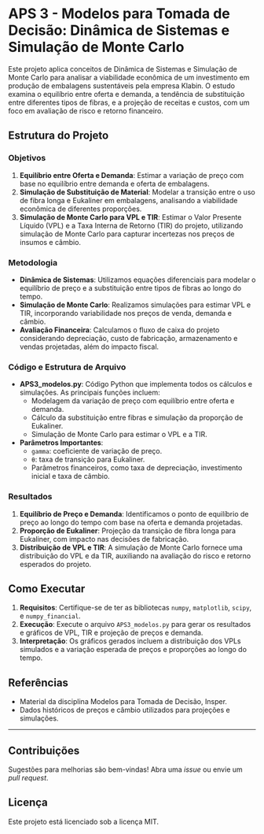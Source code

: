 # APS 3 - Modelos para Tomada de Decisão: Dinâmica de Sistemas e Simulação de Monte Carlo

Este projeto aplica conceitos de Dinâmica de Sistemas e Simulação de Monte Carlo para analisar a viabilidade econômica de um investimento em produção de embalagens sustentáveis pela empresa Klabin. O estudo examina o equilíbrio entre oferta e demanda, a tendência de substituição entre diferentes tipos de fibras, e a projeção de receitas e custos, com um foco em avaliação de risco e retorno financeiro.

## Estrutura do Projeto

### Objetivos

1. **Equilíbrio entre Oferta e Demanda**: Estimar a variação de preço com base no equilíbrio entre demanda e oferta de embalagens.
2. **Simulação de Substituição de Material**: Modelar a transição entre o uso de fibra longa e Eukaliner em embalagens, analisando a viabilidade econômica de diferentes proporções.
3. **Simulação de Monte Carlo para VPL e TIR**: Estimar o Valor Presente Líquido (VPL) e a Taxa Interna de Retorno (TIR) do projeto, utilizando simulação de Monte Carlo para capturar incertezas nos preços de insumos e câmbio.

### Metodologia

- **Dinâmica de Sistemas**: Utilizamos equações diferenciais para modelar o equilíbrio de preço e a substituição entre tipos de fibras ao longo do tempo.
- **Simulação de Monte Carlo**: Realizamos simulações para estimar VPL e TIR, incorporando variabilidade nos preços de venda, demanda e câmbio.
- **Avaliação Financeira**: Calculamos o fluxo de caixa do projeto considerando depreciação, custo de fabricação, armazenamento e vendas projetadas, além do impacto fiscal.

### Código e Estrutura de Arquivo

- **APS3_modelos.py**: Código Python que implementa todos os cálculos e simulações. As principais funções incluem:
  - Modelagem da variação de preço com equilíbrio entre oferta e demanda.
  - Cálculo da substituição entre fibras e simulação da proporção de Eukaliner.
  - Simulação de Monte Carlo para estimar o VPL e a TIR.
- **Parâmetros Importantes**:
  - `gamma`: coeficiente de variação de preço.
  - `θ`: taxa de transição para Eukaliner.
  - Parâmetros financeiros, como taxa de depreciação, investimento inicial e taxa de câmbio.

### Resultados

1. **Equilíbrio de Preço e Demanda**: Identificamos o ponto de equilíbrio de preço ao longo do tempo com base na oferta e demanda projetadas.
2. **Proporção de Eukaliner**: Projeção da transição de fibra longa para Eukaliner, com impacto nas decisões de fabricação.
3. **Distribuição de VPL e TIR**: A simulação de Monte Carlo fornece uma distribuição do VPL e da TIR, auxiliando na avaliação do risco e retorno esperados do projeto.

## Como Executar

1. **Requisitos**: Certifique-se de ter as bibliotecas `numpy`, `matplotlib`, `scipy`, e `numpy_financial`.
2. **Execução**: Execute o arquivo `APS3_modelos.py` para gerar os resultados e gráficos de VPL, TIR e projeção de preços e demanda.
3. **Interpretação**: Os gráficos gerados incluem a distribuição dos VPLs simulados e a variação esperada de preços e proporções ao longo do tempo.

## Referências

- Material da disciplina Modelos para Tomada de Decisão, Insper.
- Dados históricos de preços e câmbio utilizados para projeções e simulações.

---

## Contribuições

Sugestões para melhorias são bem-vindas! Abra uma *issue* ou envie um *pull request*.

## Licença

Este projeto está licenciado sob a licença MIT.
